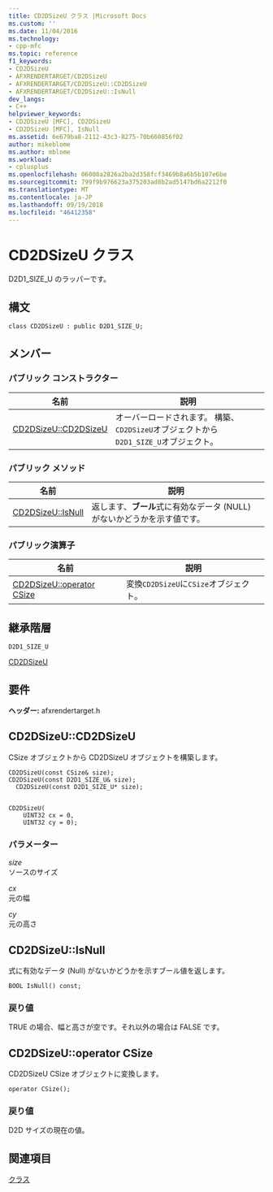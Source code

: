 ```yaml
---
title: CD2DSizeU クラス |Microsoft Docs
ms.custom: ''
ms.date: 11/04/2016
ms.technology:
- cpp-mfc
ms.topic: reference
f1_keywords:
- CD2DSizeU
- AFXRENDERTARGET/CD2DSizeU
- AFXRENDERTARGET/CD2DSizeU::CD2DSizeU
- AFXRENDERTARGET/CD2DSizeU::IsNull
dev_langs:
- C++
helpviewer_keywords:
- CD2DSizeU [MFC], CD2DSizeU
- CD2DSizeU [MFC], IsNull
ms.assetid: 6e679ba8-2112-43c3-8275-70b660856f02
author: mikeblome
ms.author: mblome
ms.workload:
- cplusplus
ms.openlocfilehash: 06008a2826a2ba2d358fcf3469b8a6b5b107e6be
ms.sourcegitcommit: 799f9b976623a375203ad8b2ad5147bd6a2212f0
ms.translationtype: MT
ms.contentlocale: ja-JP
ms.lasthandoff: 09/19/2018
ms.locfileid: "46412358"
---
```

# <a name="cd2dsizeu-class"></a>CD2DSizeU クラス

D2D1_SIZE_U のラッパーです。

## <a name="syntax"></a>構文

```
class CD2DSizeU : public D2D1_SIZE_U;
```

## <a name="members"></a>メンバー

### <a name="public-constructors"></a>パブリック コンストラクター

|名前|説明|
|----------|-----------------|
|[CD2DSizeU::CD2DSizeU](#cd2dsizeu)|オーバーロードされます。 構築、`CD2DSizeU`オブジェクトから`D2D1_SIZE_U`オブジェクト。|

### <a name="public-methods"></a>パブリック メソッド

|名前|説明|
|----------|-----------------|
|[CD2DSizeU::IsNull](#isnull)|返します、**ブール**式に有効なデータ (NULL) がないかどうかを示す値です。|

### <a name="public-operators"></a>パブリック演算子

|名前|説明|
|----------|-----------------|
|[CD2DSizeU::operator CSize](#operator_csize)|変換`CD2DSizeU`に`CSize`オブジェクト。|

## <a name="inheritance-hierarchy"></a>継承階層

`D2D1_SIZE_U`

[CD2DSizeU](../../mfc/reference/cd2dsizeu-class.md)

## <a name="requirements"></a>要件

**ヘッダー:** afxrendertarget.h

##  <a name="cd2dsizeu"></a>  CD2DSizeU::CD2DSizeU

CSize オブジェクトから CD2DSizeU オブジェクトを構築します。

```
CD2DSizeU(const CSize& size);
CD2DSizeU(const D2D1_SIZE_U& size);
  CD2DSizeU(const D2D1_SIZE_U* size);


CD2DSizeU(
    UINT32 cx = 0,
    UINT32 cy = 0);
```

### <a name="parameters"></a>パラメーター

*size*<br/>
ソースのサイズ

*cx*<br/>
元の幅

*cy*<br/>
元の高さ

##  <a name="isnull"></a>  CD2DSizeU::IsNull

式に有効なデータ (Null) がないかどうかを示すブール値を返します。

```
BOOL IsNull() const;
```

### <a name="return-value"></a>戻り値

TRUE の場合、幅と高さが空です。それ以外の場合は FALSE です。

##  <a name="operator_csize"></a>  CD2DSizeU::operator CSize

CD2DSizeU CSize オブジェクトに変換します。

```
operator CSize();
```

### <a name="return-value"></a>戻り値

D2D サイズの現在の値。

## <a name="see-also"></a>関連項目

[クラス](../../mfc/reference/mfc-classes.md)
